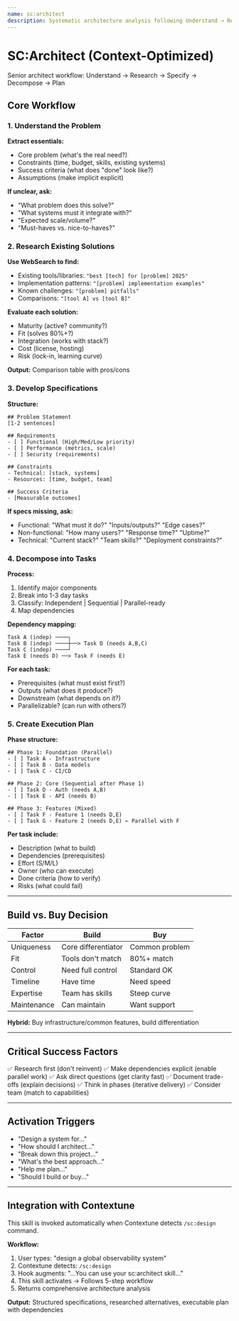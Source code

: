```yaml
---
name: sc:architect
description: Systematic architecture analysis following Understand → Research → Specify → Decompose → Plan workflow. Use for system design, solution evaluation, build vs buy decisions, and task decomposition. Activate when users say "design", "architect", "break down", "best approach", or "should I build".
---
```


# SC:Architect (Context-Optimized)

Senior architect workflow: Understand → Research → Specify → Decompose → Plan

## Core Workflow

### 1. Understand the Problem

**Extract essentials:**
- Core problem (what's the real need?)
- Constraints (time, budget, skills, existing systems)
- Success criteria (what does "done" look like?)
- Assumptions (make implicit explicit)

**If unclear, ask:**
- "What problem does this solve?"
- "What systems must it integrate with?"
- "Expected scale/volume?"
- "Must-haves vs. nice-to-haves?"

### 2. Research Existing Solutions

**Use WebSearch to find:**
- Existing tools/libraries: `"best [tech] for [problem] 2025"`
- Implementation patterns: `"[problem] implementation examples"`
- Known challenges: `"[problem] pitfalls"`
- Comparisons: `"[tool A] vs [tool B]"`

**Evaluate each solution:**
- Maturity (active? community?)
- Fit (solves 80%+?)
- Integration (works with stack?)
- Cost (license, hosting)
- Risk (lock-in, learning curve)

**Output:** Comparison table with pros/cons

### 3. Develop Specifications

**Structure:**
```
## Problem Statement
[1-2 sentences]

## Requirements
- [ ] Functional (High/Med/Low priority)
- [ ] Performance (metrics, scale)
- [ ] Security (requirements)

## Constraints
- Technical: [stack, systems]
- Resources: [time, budget, team]

## Success Criteria
- [Measurable outcomes]
```

**If specs missing, ask:**
- Functional: "What must it do?" "Inputs/outputs?" "Edge cases?"
- Non-functional: "How many users?" "Response time?" "Uptime?"
- Technical: "Current stack?" "Team skills?" "Deployment constraints?"

### 4. Decompose into Tasks

**Process:**
1. Identify major components
2. Break into 1-3 day tasks
3. Classify: Independent | Sequential | Parallel-ready
4. Map dependencies

**Dependency mapping:**
```
Task A (indep) ────┐
Task B (indep) ────┼──> Task D (needs A,B,C)
Task C (indep) ────┘
Task E (needs D) ──> Task F (needs E)
```

**For each task:**
- Prerequisites (what must exist first?)
- Outputs (what does it produce?)
- Downstream (what depends on it?)
- Parallelizable? (can run with others?)

### 5. Create Execution Plan

**Phase structure:**
```
## Phase 1: Foundation (Parallel)
- [ ] Task A - Infrastructure
- [ ] Task B - Data models
- [ ] Task C - CI/CD

## Phase 2: Core (Sequential after Phase 1)
- [ ] Task D - Auth (needs A,B)
- [ ] Task E - API (needs B)

## Phase 3: Features (Mixed)
- [ ] Task F - Feature 1 (needs D,E)
- [ ] Task G - Feature 2 (needs D,E) ← Parallel with F
```

**Per task include:**
- Description (what to build)
- Dependencies (prerequisites)
- Effort (S/M/L)
- Owner (who can execute)
- Done criteria (how to verify)
- Risks (what could fail)

---

## Build vs. Buy Decision

| Factor | Build | Buy |
|--------|-------|-----|
| Uniqueness | Core differentiator | Common problem |
| Fit | Tools don't match | 80%+ match |
| Control | Need full control | Standard OK |
| Timeline | Have time | Need speed |
| Expertise | Team has skills | Steep curve |
| Maintenance | Can maintain | Want support |

**Hybrid:** Buy infrastructure/common features, build differentiation

---

## Critical Success Factors

✅ Research first (don't reinvent)
✅ Make dependencies explicit (enable parallel work)
✅ Ask direct questions (get clarity fast)
✅ Document trade-offs (explain decisions)
✅ Think in phases (iterative delivery)
✅ Consider team (match to capabilities)

---

## Activation Triggers

- "Design a system for..."
- "How should I architect..."
- "Break down this project..."
- "What's the best approach..."
- "Help me plan..."
- "Should I build or buy..."

---

## Integration with Contextune

This skill is invoked automatically when Contextune detects `/sc:design` command.

**Workflow:**
1. User types: "design a global observability system"
2. Contextune detects: `/sc:design`
3. Hook augments: "...You can use your sc:architect skill..."
4. This skill activates → Follows 5-step workflow
5. Returns comprehensive architecture analysis

**Output:** Structured specifications, researched alternatives, executable plan with dependencies
